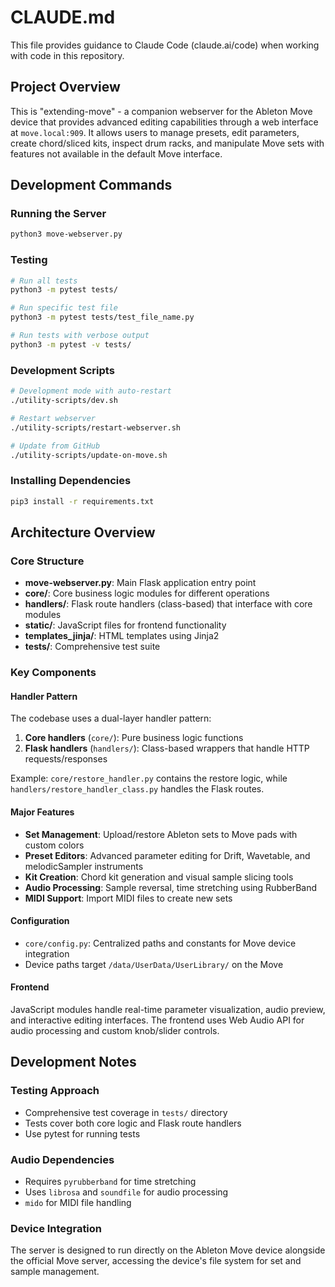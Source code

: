 # CLAUDE.md

This file provides guidance to Claude Code (claude.ai/code) when working with code in this repository.

## Project Overview

This is "extending-move" - a companion webserver for the Ableton Move device that provides advanced editing capabilities through a web interface at `move.local:909`. It allows users to manage presets, edit parameters, create chord/sliced kits, inspect drum racks, and manipulate Move sets with features not available in the default Move interface.

## Development Commands

### Running the Server
```bash
python3 move-webserver.py
```

### Testing
```bash
# Run all tests
python3 -m pytest tests/

# Run specific test file
python3 -m pytest tests/test_file_name.py

# Run tests with verbose output
python3 -m pytest -v tests/
```

### Development Scripts
```bash
# Development mode with auto-restart
./utility-scripts/dev.sh

# Restart webserver
./utility-scripts/restart-webserver.sh

# Update from GitHub
./utility-scripts/update-on-move.sh
```

### Installing Dependencies
```bash
pip3 install -r requirements.txt
```

## Architecture Overview

### Core Structure
- **move-webserver.py**: Main Flask application entry point
- **core/**: Core business logic modules for different operations
- **handlers/**: Flask route handlers (class-based) that interface with core modules
- **static/**: JavaScript files for frontend functionality
- **templates_jinja/**: HTML templates using Jinja2
- **tests/**: Comprehensive test suite

### Key Components

#### Handler Pattern
The codebase uses a dual-layer handler pattern:
1. **Core handlers** (`core/`): Pure business logic functions
2. **Flask handlers** (`handlers/`): Class-based wrappers that handle HTTP requests/responses

Example: `core/restore_handler.py` contains the restore logic, while `handlers/restore_handler_class.py` handles the Flask routes.

#### Major Features
- **Set Management**: Upload/restore Ableton sets to Move pads with custom colors
- **Preset Editors**: Advanced parameter editing for Drift, Wavetable, and melodicSampler instruments
- **Kit Creation**: Chord kit generation and visual sample slicing tools  
- **Audio Processing**: Sample reversal, time stretching using RubberBand
- **MIDI Support**: Import MIDI files to create new sets

#### Configuration
- `core/config.py`: Centralized paths and constants for Move device integration
- Device paths target `/data/UserData/UserLibrary/` on the Move

#### Frontend
JavaScript modules handle real-time parameter visualization, audio preview, and interactive editing interfaces. The frontend uses Web Audio API for audio processing and custom knob/slider controls.

## Development Notes

### Testing Approach
- Comprehensive test coverage in `tests/` directory
- Tests cover both core logic and Flask route handlers
- Use pytest for running tests

### Audio Dependencies
- Requires `pyrubberband` for time stretching
- Uses `librosa` and `soundfile` for audio processing
- `mido` for MIDI file handling

### Device Integration
The server is designed to run directly on the Ableton Move device alongside the official Move server, accessing the device's file system for set and sample management.